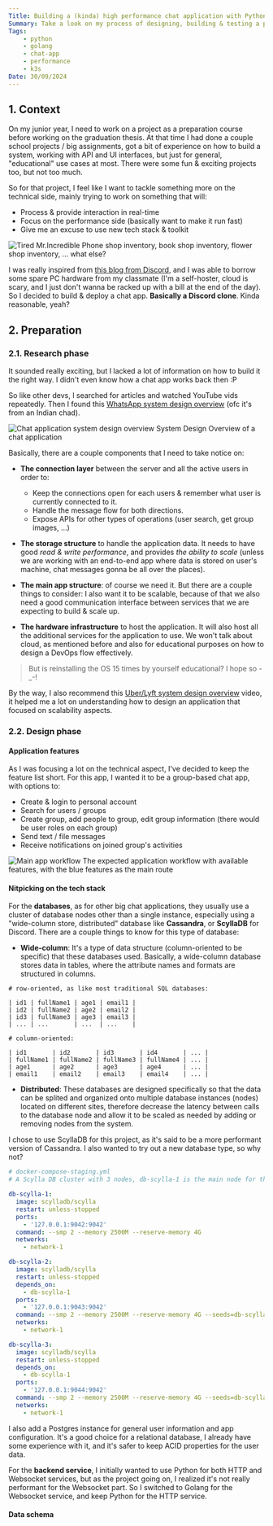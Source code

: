 ```yaml
---
Title: Building a (kinda) high performance chat application with Python & Golang
Summary: Take a look on my process of designing, building & testing a performance-prioritized application for a school project.
Tags:
    - python
    - golang
    - chat-app
    - performance
    - k3s
Date: 30/09/2024
---
```


## 1. Context

On my junior year, I need to work on a project as a preparation course before working on the graduation thesis. At that time I had done a couple school projects / big assignments, got a bit of experience on how to build a system, working with API and UI interfaces, but just for general, "educational" use cases at most. There were some fun & exciting projects too, but not too much.

So for that project, I feel like I want to tackle something more on the technical side, mainly trying to work on something that will:

- Process & provide interaction in real-time
- Focus on the performance side (basically want to make it run fast)
- Give me an excuse to use new tech stack & toolkit

![Tired Mr.Incredible](https://i.imgflip.com/92ecuk.jpg)
Phone shop inventory, book shop inventory, flower shop inventory, ... what else?

I was really inspired from [this blog from Discord](https://discord.com/blog/how-discord-stores-billions-of-messages), and I was able to borrow some spare PC hardware from my classmate (I'm a self-hoster, cloud is scary, and I just don't wanna be racked up with a bill at the end of the day). So I decided to build & deploy a chat app. **Basically a Discord clone**. Kinda reasonable, yeah?

## 2. Preparation

### 2.1. Research phase

It sounded really exciting, but I lacked a lot of information on how to build it the right way. I didn't even know how a chat app works back then :P

So like other devs, I searched for articles and watched YouTube vids repeatedly. Then I found this [WhatsApp system design overview](https://www.codekarle.com/system-design/Whatsapp-system-design.html) (ofc it's from an Indian chad).

![Chat application system design overview](/static/imgs/blog/01-whatsapp-codekarle.png)
System Design Overview of a chat application

Basically, there are a couple components that I need to take notice on:

- **The connection layer** between the server and all the active users in order to:
  - Keep the connections open for each users & remember what user is currently connected to it.
  - Handle the message flow for both directions.
  - Expose APIs for other types of operations (user search, get group images, ...)

- **The storage structure** to handle the application data. It needs to have good *read & write performance*, and provides *the ability to scale* (unless we are working with an end-to-end app where data is stored on user's machine, chat messages gonna be all over the places).

- **The main app structure**: of course we need it. But there are a couple things to consider: I also want it to be scalable, because of that we also need a good communication interface between services that we are expecting to build & scale up.

- **The hardware infrastructure** to host the application. It will also host all the additional services for the application to use. We won't talk about cloud, as mentioned before and also for educational purposes on how to design a DevOps flow effectively.

> But is reinstalling the OS 15 times by yourself educational? I hope so -_-!

By the way, I also recommend this [Uber/Lyft system design overview](https://www.youtube.com/watch?v=R_agd5qZ26Y) video, it helped me a lot on understanding how to design an application that focused on scalability aspects.

### 2.2. Design phase

#### Application features

As I was focusing a lot on the technical aspect, I've decided to keep the feature list short. For this app, I wanted it to be a group-based chat app, with options to:

- Create & login to personal account
- Search for users / groups
- Create group, add people to group, edit group information (there would be user roles on each group)
- Send text / file messages
- Receive notifications on joined group's activities

![Main app workflow](/static/imgs/blog/01-app-workflow.png)
The expected application workflow with available features, with the blue features as the main route

#### Nitpicking on the tech stack

For the **databases**, as for other big chat applications, they usually use a cluster of database nodes other than a single instance, especially using a "wide-column store, distributed" database like **Cassandra**, or **ScyllaDB** for Discord. There are a couple things to know for this type of database:

- **Wide-column**: It's a type of data structure (column-oriented to be specific) that these databases used. Basically, a wide-column database stores data in tables, where the attribute names and formats are structured in columns.

```text
# row-oriented, as like most traditional SQL databases:

| id1 | fullName1 | age1 | email1 |
| id2 | fullName2 | age2 | email2 |
| id3 | fullName3 | age3 | email3 |
| ... | ...       | ...  | ...    |

# column-oriented:

| id1       | id2       | id3       | id4       | ... |
| fullName1 | fullName2 | fullName3 | fullName4 | ... |
| age1      | age2      | age3      | age4      | ... |
| email1    | email2    | email3    | email4    | ... |
```

- **Distributed**: These databases are designed specifically so that the data can be splited and organized onto multiple database instances (nodes) located on different sites, therefore decrease the latency between calls to the database node and allow it to be scaled as needed by adding or removing nodes from the system.

I chose to use ScyllaDB for this project, as it's said to be a more performant version of Cassandra. I also wanted to try out a new database type, so why not?

```yml
# docker-compose-staging.yml
# A Scylla DB cluster with 3 nodes, db-scylla-1 is the main node for the app to connect to

db-scylla-1:
  image: scylladb/scylla
  restart: unless-stopped
  ports:
    - '127.0.0.1:9042:9042'
  command: --smp 2 --memory 2500M --reserve-memory 4G
  networks:
    - network-1

db-scylla-2:
  image: scylladb/scylla
  restart: unless-stopped
  depends_on:
    - db-scylla-1
  ports:
    - '127.0.0.1:9043:9042'
  command: --smp 2 --memory 2500M --reserve-memory 4G --seeds=db-scylla-1
  networks:
    - network-1

db-scylla-3:
  image: scylladb/scylla
  restart: unless-stopped
  depends_on:
    - db-scylla-1
  ports:
    - '127.0.0.1:9044:9042'
  command: --smp 2 --memory 2500M --reserve-memory 4G --seeds=db-scylla-1
  networks:
    - network-1
```

I also add a Postgres instance for general user information and app configuration. It's a good choice for a relational database, I already have some experience with it, and it's safer to keep ACID properties for the user data.

For the **backend service**, I initially wanted to use Python for both HTTP and Websocket services, but as the project going on, I realized it's not really performant for the Websocket part. So I switched to Golang for the Websocket service, and keep Python for the HTTP service.

#### Data schema

